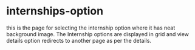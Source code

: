 # internships-option
this is the page for selecting the internship option where it has neat background image. The Internship options are displayed in grid and view details option redirects to another page as per the details. 

